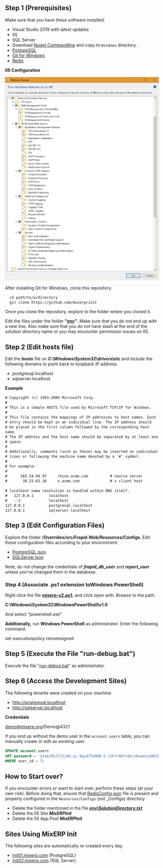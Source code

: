 ## Step 1 (Prerequisites)

Make sure that you have these software installed.

- Visual Studio 2019 with latest updates
- IIS
- SQL Server
- Download [Nuget Commandline](https://www.nuget.org/downloads) and copy to `Windows` directory.
- [PostgreSQL](https://www.postgresql.org/)
- [Git for Windows](https://git-scm.com/download/win)
- [Redis](https://github.com/MSOpenTech/redis/releases/download/win-3.2.100/Redis-x64-3.2.100.msi)

**IIS Configuration**

![iis](examples/iis.png)

After installing Git for Windows, clone this repository.

```
  cd path/to/a/directory
  git clone https://github.com/mixerp/init
```

Once you clone the repository, explore to the folder where you cloned it.

Edit the files under the folder **"[env](https://github.com/mixerp/init/tree/master/env)"**. Make sure that you do not end up with a new line. Also make sure that you do not have slash at the end of the solution directory name or you may encounter permission issues on IIS.

## **Step 2 (Edit hosts file)**

Edit the **_hosts_** file on **_C:\Windows\System32\drivers\etc_** and include the following domains to point back to loopback IP address.

- postgresql.localhost
- sqlserver.localhost

**Example**

```
# Copyright (c) 1993-2009 Microsoft Corp.
#
# This is a sample HOSTS file used by Microsoft TCP/IP for Windows.
#
# This file contains the mappings of IP addresses to host names. Each
# entry should be kept on an individual line. The IP address should
# be placed in the first column followed by the corresponding host name.
# The IP address and the host name should be separated by at least one
# space.
#
# Additionally, comments (such as these) may be inserted on individual
# lines or following the machine name denoted by a '#' symbol.
#
# For example:
#
#      102.54.94.97     rhino.acme.com          # source server
#       38.25.63.10     x.acme.com              # x client host

# localhost name resolution is handled within DNS itself.
#	127.0.0.1       localhost
#	::1             localhost
127.0.0.1		    postgresql.localhost
127.0.0.1		    sqlserver.localhost
```

## Step 3 (Edit Configuration Files)

Explore the folder **/Overrides/src/Frapid.Web/Resources/Configs**. Edit these configuration files according to your environment:

- [PostgreSQL.json](https://github.com/mixerp/init/tree/master/Overrides/frapid/src/Frapid.Web/Resources/Configs/PostgreSQL.json)
- [SQLServer.json](https://github.com/mixerp/init/tree/master/Overrides/frapid/src/Frapid.Web/Resources/Configs/SQLServer.json)

Note, do not change the credentials of **_frapid_db_user_** and **_report_user_** unless you've changed them in the database.

### Step 4 (Associate .ps1 extension toWindows PowerShell)

Right click the file **[mixerp-v2.ps1](https://github.com/mixerp/init/blob/master/mixerp-v2.ps1)**, and click open with. Browse to the path:

**C:\Windows\System32\WindowsPowerShell\v1.0**

And select “powershell.exe”

**Additionally,** run **Windows PowerShell** as administrator. Enter the following command.

set-executionpolicy remotesigned

## Step 5 (Execute the File "run-debug.bat")

Execute the file "[run-debug.bat](https://github.com/mixerp/init/blob/master/run-debug.bat)" as administrator.

## Step 6 (Access the Development Sites)

The following tenants were created on your machine.

- http://postgresql.localhost
- http://sqlserver.localhost

**Credentials**

demo@mixerp.org/Demo@4321

If you end up without the demo user in the `account.users` table, you can manually create or edit an existing user:

```sql
UPDATE account.users
SET password = '$2a$10$Jfj5j9d.aj.9pyd75UNHB.G.3JPJrNktt84/xKwwoCyaW33SNxwR2', email='demo@mixerp.org'
WHERE user_id = ?;
```

## How to Start over?

If you encounter errors or want to start over, perform these steps (at your own risk). Before doing that, ensure that [RedisConfig.json](https://github.com/frapid/frapid/blob/master/src/Frapid.Web/Resources/_Configs/RedisConfig.json) file is present and properly configured in the `Resources/Configs` (not \_Configs) directory.

- Delete the folder mentioned in the file **_[env\SolutionDirectory.txt](https://github.com/mixerp/init/blob/master/env/SolutionDirectory.txt)_**
- Delete the IIS Site **_MixERPInit_**
- Delete the IIS App Pool **_MixERPInit_**

## Sites Using MixERP Init

The following sites are automatically re-created every day.

- [init01.mixerp.com](http://init01.mixerp.com) (PostgreSQL)
- [init02.mixerp.com](http://init02.mixerp.com) (SQL Server)
